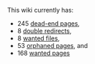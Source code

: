 This wiki currently has:

-   245 [dead-end pages](Special:DeadendPages.md),
-   8 [double redirects](Special:DoubleRedirects.md),
-   8 [wanted files](Special:WantedFiles.md),
-   53 [orphaned pages](Special:LonelyPages.md), and
-   168 [wanted pages](Special:WantedPages.md)

